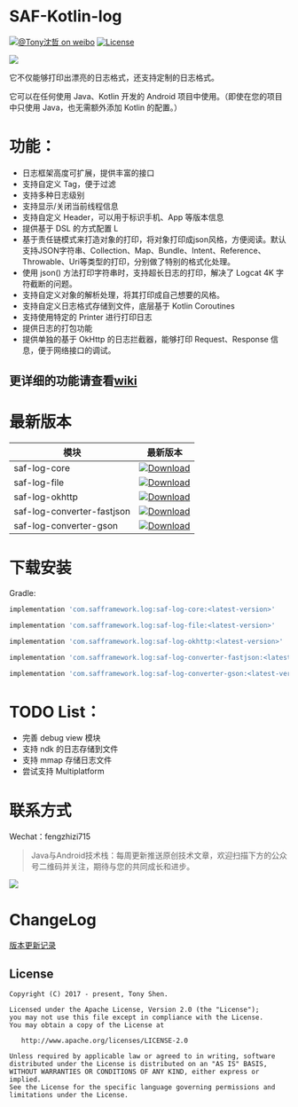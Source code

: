 # SAF-Kotlin-log

[![@Tony沈哲 on weibo](https://img.shields.io/badge/weibo-%40Tony%E6%B2%88%E5%93%B2-blue.svg)](http://www.weibo.com/fengzhizi715)
[![License](https://img.shields.io/badge/license-Apache%202-lightgrey.svg)](https://www.apache.org/licenses/LICENSE-2.0.html)

![](logo.JPG)

它不仅能够打印出漂亮的日志格式，还支持定制的日志格式。

它可以在任何使用 Java、Kotlin 开发的 Android 项目中使用。（即使在您的项目中只使用 Java，也无需额外添加 Kotlin 的配置。）

# 功能：

* 日志框架高度可扩展，提供丰富的接口
* 支持自定义 Tag，便于过滤
* 支持多种日志级别
* 支持显示/关闭当前线程信息
* 支持自定义 Header，可以用于标识手机、App 等版本信息
* 提供基于 DSL 的方式配置 L
* 基于责任链模式来打造对象的打印，将对象打印成json风格，方便阅读。默认支持JSON字符串、Collection、Map、Bundle、Intent、Reference、Throwable、Uri等类型的打印，分别做了特别的格式化处理。
* 使用 json() 方法打印字符串时，支持超长日志的打印，解决了 Logcat 4K 字符截断的问题。
* 支持自定义对象的解析处理，将其打印成自己想要的风格。
* 支持自定义日志格式存储到文件，底层基于 Kotlin Coroutines
* 支持使用特定的 Printer 进行打印日志
* 提供日志的打包功能
* 提供单独的基于 OkHttp 的日志拦截器，能够打印 Request、Response 信息，便于网络接口的调试。

## 更详细的功能请查看[wiki](https://github.com/fengzhizi715/SAF-Kotlin-log/wiki)

# 最新版本

模块|最新版本
---|:-------------:
saf-log-core|[ ![Download](https://api.bintray.com/packages/fengzhizi715/maven/saf-log-core/images/download.svg) ](https://bintray.com/fengzhizi715/maven/saf-log-core/_latestVersion)
saf-log-file|[ ![Download](https://api.bintray.com/packages/fengzhizi715/maven/saf-log-file/images/download.svg) ](https://bintray.com/fengzhizi715/maven/saf-log-file/_latestVersion)
saf-log-okhttp|[ ![Download](https://api.bintray.com/packages/fengzhizi715/maven/saf-log-okhttp/images/download.svg) ](https://bintray.com/fengzhizi715/maven/saf-log-okhttp/_latestVersion)
saf-log-converter-fastjson|[ ![Download](https://api.bintray.com/packages/fengzhizi715/maven/saf-log-converter-fastjson/images/download.svg) ](https://bintray.com/fengzhizi715/maven/saf-log-converter-fastjson/_latestVersion)
saf-log-converter-gson|[ ![Download](https://api.bintray.com/packages/fengzhizi715/maven/saf-log-converter-gson/images/download.svg) ](https://bintray.com/fengzhizi715/maven/saf-log-converter-gson/_latestVersion)

# 下载安装

Gradle:

```groovy
implementation 'com.safframework.log:saf-log-core:<latest-version>'
```

```groovy
implementation 'com.safframework.log:saf-log-file:<latest-version>'
```

```groovy
implementation 'com.safframework.log:saf-log-okhttp:<latest-version>'
```

```groovy
implementation 'com.safframework.log:saf-log-converter-fastjson:<latest-version>'
```

```groovy
implementation 'com.safframework.log:saf-log-converter-gson:<latest-version>'
```


# TODO List：

* 完善 debug view 模块
* 支持 ndk 的日志存储到文件
* 支持 mmap 存储日志文件
* 尝试支持 Multiplatform


联系方式
===

Wechat：fengzhizi715


> Java与Android技术栈：每周更新推送原创技术文章，欢迎扫描下方的公众号二维码并关注，期待与您的共同成长和进步。

![](https://github.com/fengzhizi715/NetDiscovery/blob/master/images/gzh.jpeg)


ChangeLog
===
[版本更新记录](CHANGELOG.md)

License
-------

    Copyright (C) 2017 - present, Tony Shen.

    Licensed under the Apache License, Version 2.0 (the "License");
    you may not use this file except in compliance with the License.
    You may obtain a copy of the License at

       http://www.apache.org/licenses/LICENSE-2.0

    Unless required by applicable law or agreed to in writing, software
    distributed under the License is distributed on an "AS IS" BASIS,
    WITHOUT WARRANTIES OR CONDITIONS OF ANY KIND, either express or implied.
    See the License for the specific language governing permissions and
    limitations under the License.
